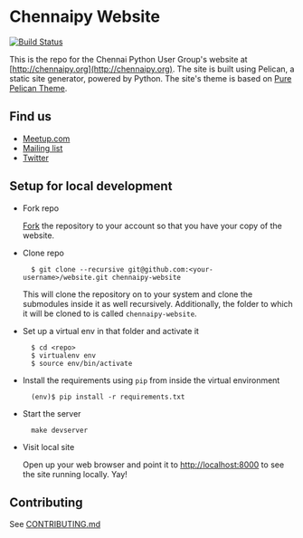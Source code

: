 # Chennaipy Website

[![Build Status](https://travis-ci.org/Chennaipy/website.svg?branch=master)](https://travis-ci.org/Chennaipy/website)

This is the repo for the Chennai Python User Group's website at
[http://chennaipy.org](http://chennaipy.org). The site is built
using Pelican, a static site generator, powered by Python. The
site's theme is based on [Pure Pelican Theme](https://github.com/PurePelicanTheme/pure-single).

## Find us

* [Meetup.com](http://www.meetup.com/chennaipy/)
* [Mailing list](https://mail.python.org/mailman/listinfo/chennaipy)
* [Twitter](http://twitter.com/chennaipy)

## Setup for local development

* Fork repo

  [Fork](https://github.com/Chennaipy/website/fork) the repository to your account
so that you have your copy of the website.

* Clone repo

        $ git clone --recursive git@github.com:<your-username>/website.git chennaipy-website

  This will clone the repository on to your system and clone the submodules inside
it as well recursively. Additionally, the folder to which it will be cloned to
is called `chennaipy-website`.

* Set up a virtual env in that folder and activate it

        $ cd <repo>
        $ virtualenv env
        $ source env/bin/activate

* Install the requirements using `pip` from inside the virtual environment

        (env)$ pip install -r requirements.txt

* Start the server

        make devserver

* Visit local site

  Open up your web browser and point it to [http://localhost:8000](http://localhost:8000) to see the site
running locally. Yay!

## Contributing

See [CONTRIBUTING.md](CONTRIBUTING.md)
